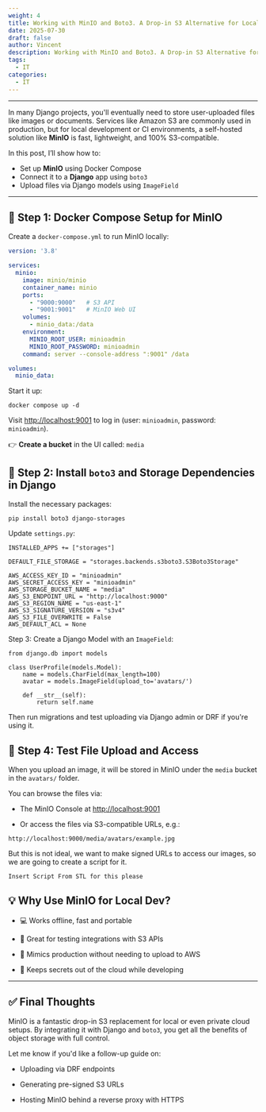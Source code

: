 ```yaml
---
weight: 4
title: Working with MinIO and Boto3. A Drop-in S3 Alternative for Local Development
date: 2025-07-30
draft: false
author: Vincent
description: Working with MinIO and Boto3. A Drop-in S3 Alternative for Local Development
tags:
  - IT
categories:
  - IT
---
```


---

In many Django projects, you'll eventually need to store user-uploaded files like images or documents. Services like Amazon S3 are commonly used in production, but for local development or CI environments, a self-hosted solution like **MinIO** is fast, lightweight, and 100% S3-compatible.

In this post, I’ll show how to:
- Set up **MinIO** using Docker Compose
- Connect it to a **Django** app using `boto3`
- Upload files via Django models using `ImageField`

---

## 🐳 Step 1: Docker Compose Setup for MinIO

Create a `docker-compose.yml` to run MinIO locally:

```yaml
version: '3.8'

services:
  minio:
    image: minio/minio
    container_name: minio
    ports:
      - "9000:9000"   # S3 API
      - "9001:9001"   # MinIO Web UI
    volumes:
      - minio_data:/data
    environment:
      MINIO_ROOT_USER: minioadmin
      MINIO_ROOT_PASSWORD: minioadmin
    command: server --console-address ":9001" /data

volumes:
  minio_data:
```

Start it up:

```
docker compose up -d
```

Visit [http://localhost:9001](http://localhost:9001) to log in (user: `minioadmin`, password: `minioadmin`).

👉 **Create a bucket** in the UI called: `media`

## 🐍 Step 2: Install `boto3` and Storage Dependencies in Django

Install the necessary packages:

```
pip install boto3 django-storages
```


Update `settings.py`:

```
INSTALLED_APPS += ["storages"]

DEFAULT_FILE_STORAGE = "storages.backends.s3boto3.S3Boto3Storage"

AWS_ACCESS_KEY_ID = "minioadmin"
AWS_SECRET_ACCESS_KEY = "minioadmin"
AWS_STORAGE_BUCKET_NAME = "media"
AWS_S3_ENDPOINT_URL = "http://localhost:9000"
AWS_S3_REGION_NAME = "us-east-1"
AWS_S3_SIGNATURE_VERSION = "s3v4"
AWS_S3_FILE_OVERWRITE = False
AWS_DEFAULT_ACL = None
```

Step 3: Create a Django Model with an `ImageField`:

```
from django.db import models

class UserProfile(models.Model):
    name = models.CharField(max_length=100)
    avatar = models.ImageField(upload_to='avatars/')

    def __str__(self):
        return self.name

```

Then run migrations and test uploading via Django admin or DRF if you're using it.

## 🧰 Step 4: Test File Upload and Access

When you upload an image, it will be stored in MinIO under the `media` bucket in the `avatars/` folder.

You can browse the files via:

- The MinIO Console at [http://localhost:9001](http://localhost:9001)
    
- Or access the files via S3-compatible URLs, e.g.:

```
http://localhost:9000/media/avatars/example.jpg
```

But this is not ideal, we want to make signed URLs to access our images, so we are going to create a script for it.

```
Insert Script From STL for this please
```
## 💡 Why Use MinIO for Local Dev?

- 💻 Works offline, fast and portable
    
- 🧪 Great for testing integrations with S3 APIs
    
- 🔁 Mimics production without needing to upload to AWS
    
- 🔐 Keeps secrets out of the cloud while developing
    

---

## ✅ Final Thoughts

MinIO is a fantastic drop-in S3 replacement for local or even private cloud setups. By integrating it with Django and `boto3`, you get all the benefits of object storage with full control.

Let me know if you'd like a follow-up guide on:

- Uploading via DRF endpoints
    
- Generating pre-signed S3 URLs
    
- Hosting MinIO behind a reverse proxy with HTTPS
